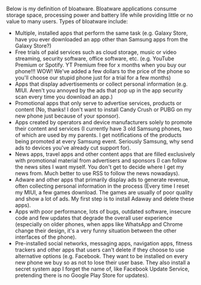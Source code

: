 Below is my definition of bloatware.
Bloatware applications consume storage space, processing power and battery life while providing little or no value to many users. Types of bloatware include:
- Multiple, installed apps that perform the same task (e.g. Galaxy Store, have you ever downloaded an app other than Samsung apps from the Galaxy Store?)
- Free trials of paid services such as cloud storage, music or video streaming, security software, office software, etc. (e.g. YouTube Premium or Spotify. YT Premium free for x months when you buy our phone!!! WOW! We've added a few dollars to the price of the phone so you'll choose our stupid phone just for a trial for a few months)
- Apps that display advertisements or collect personal information (e.g. MIUI. Aren't you annoyed by the ads that pop up in the app security scan every time you download an app.)
- Promotional apps that only serve to advertise services, products or content (No, thanks! I don't want to install Candy Crush or PUBG on my new phone just because of your sponsor).
- Apps created by operators and device manufacturers solely to promote their content and services (I currently have 3 old Samsung phones, two of which are used by my parents. I get notifications of the products being promoted at every Samsung event. Seriously Samsung, why send ads to devices you've already cut support for).
- News apps, travel apps and other content apps that are filled exclusively with promotional material from advertisers and sponsors (I can follow the news sites I want myself. You don't get to decide where I get my news from. Much better to use RSS to follow the news nowadays).
- Adware and other apps that primarily display ads to generate revenue, often collecting personal information in the process (Every time I reset my MIUI, a few games download. The games are usually of poor quality and show a lot of ads. My first step is to install Adaway and delete these apps).
- Apps with poor performance, lots of bugs, outdated software, insecure code and few updates that degrade the overall user experience (especially on older phones, when apps like WhatsApp and Chrome change their design, it's a very funny situation between the other interfaces of the phone).
- Pre-installed social networks, messaging apps, navigation apps, fitness trackers and other apps that users can't delete if they choose to use alternative options (e.g. Facebook. They want to be installed on every new phone we buy so as not to lose their user base. They also install a secret system app I forget the name of, like Facebook Update Service, pretending there is no Google Play Store for updates).
